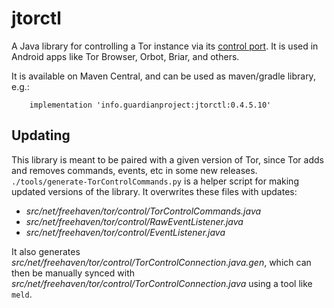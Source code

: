 
# jtorctl

A Java library for controlling a Tor instance via its [control
port](https://spec.torproject.org/control-spec).  It is used in
Android apps like Tor Browser, Orbot, Briar, and others.

It is available on Maven Central, and can be used as maven/gradle
library, e.g.:

```
    implementation 'info.guardianproject:jtorctl:0.4.5.10'
```

## Updating

This library is meant to be paired with a given version of Tor, since
Tor adds and removes commands, events, etc in some new releases.
`./tools/generate-TorControlCommands.py` is a helper script for making
updated versions of the library.  It overwrites these files with updates:

* _src/net/freehaven/tor/control/TorControlCommands.java_
* _src/net/freehaven/tor/control/RawEventListener.java_
* _src/net/freehaven/tor/control/EventListener.java_

It also generates
_src/net/freehaven/tor/control/TorControlConnection.java.gen_, which
can then be manually synced with
_src/net/freehaven/tor/control/TorControlConnection.java_ using a tool
like `meld`.
